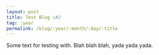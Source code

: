 ```yaml
---
layout: post
title: Test Blog \#2
tag: :year
permalink: /blog/:year/:month/:day/:title
---
```


Some text for testing with. Blah blah blah, yada yada yada.
